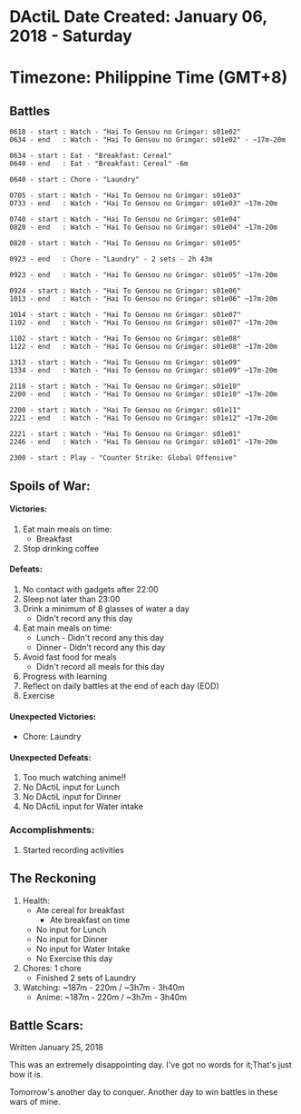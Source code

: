 # DActiL Date Created: January 06, 2018 - Saturday
# Timezone: Philippine Time (GMT+8)

## Battles
``` 
0618 - start : Watch - "Hai To Gensou no Grimgar: s01e02"
0634 - end   : Watch - "Hai To Gensou no Grimgar: s01e02" - ~17m-20m

0634 - start : Eat - "Breakfast: Cereal"
0640 - end   : Eat - "Breakfast: Cereal" -6m

0640 - start : Chore - "Laundry"

0705 - start : Watch - "Hai To Gensou no Grimgar: s01e03"
0733 - end   : Watch - "Hai To Gensou no Grimgar: s01e03" ~17m-20m

0740 - start : Watch - "Hai To Gensou no Grimgar: s01e04"
0820 - end   : Watch - "Hai To Gensou no Grimgar: s01e04" ~17m-20m

0820 - start : Watch - "Hai To Gensou no Grimgar: s01e05"

0923 - end   : Chore - "Laundry" - 2 sets - 2h 43m

0923 - end   : Watch - "Hai To Gensou no Grimgar: s01e05" ~17m-20m

0924 - start : Watch - "Hai To Gensou no Grimgar: s01e06"
1013 - end   : Watch - "Hai To Gensou no Grimgar: s01e06" ~17m-20m

1014 - start : Watch - "Hai To Gensou no Grimgar: s01e07"
1102 - end   : Watch - "Hai To Gensou no Grimgar: s01e07" ~17m-20m

1102 - start : Watch - "Hai To Gensou no Grimgar: s01e08"
1122 - end   : Watch - "Hai To Gensou no Grimgar: s01e08" ~17m-20m

1313 - start : Watch - "Hai To Gensou no Grimgar: s01e09"
1334 - end   : Watch - "Hai To Gensou no Grimgar: s01e09" ~17m-20m

2118 - start : Watch - "Hai To Gensou no Grimgar: s01e10"
2200 - end   : Watch - "Hai To Gensou no Grimgar: s01e10" ~17m-20m

2200 - start : Watch - "Hai To Gensou no Grimgar: s01e11"
2221 - end   : Watch - "Hai To Gensou no Grimgar: s01e12" ~17m-20m

2221 - start : Watch - "Hai To Gensou no Grimgar: s01e01"
2246 - end   : Watch - "Hai To Gensou no Grimgar: s01e01" ~17m-20m

2300 - start : Play - "Counter Strike: Global Offensive"
```

## Spoils of War:

#### Victories:
        
1. Eat main meals on time:
    - Breakfast
2. Stop drinking coffee

#### Defeats:

1. No contact with gadgets after 22:00
2. Sleep not later than 23:00
3. Drink a minimum of 8 glasses of water a day 
    - Didn't record any this day
4. Eat main meals on time:
    - Lunch - Didn't record any this day
    - Dinner - Didn't record any this day
5. Avoid fast food for meals 
    - Didn't record all meals for this day
6. Progress with learning
7. Reflect on daily battles at the end of each day (EOD)
8. Exercise


#### Unexpected Victories:

- Chore: Laundry

#### Unexpected Defeats:

1. Too much watching anime!!
2. No DActiL input for Lunch
3. No DActiL input for Dinner
4. No DActiL input for Water intake


### Accomplishments:

1. Started recording activities

## The Reckoning

1. Health:
    - Ate cereal for breakfast
        - Ate breakfast on time
    - No input for Lunch
    - No input for Dinner
    - No input for Water Intake
    - No Exercise this day
2. Chores:  1 chore
    - Finished 2 sets of Laundry
3. Watching: ~187m - 220m / ~3h7m - 3h40m
    - Anime: ~187m - 220m / ~3h7m - 3h40m

## Battle Scars:
Written January 25, 2018

This was an extremely disappointing day. I've got no words for it;That's just how it is.

Tomorrow's another day to conquer. Another day to win battles in these wars of mine.

    